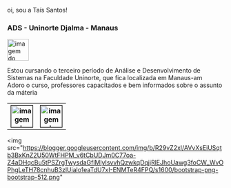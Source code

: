 oi, sou a Taís Santos!

<h3>ADS - Uninorte Djalma - Manaus</h3>

<img src="https://encrypted-tbn0.gstatic.com/images?q=tbn:ANd9GcRIBz0Bb97qJ3hwgfDwxh8xKXuF0cSknyh9najx4ARTsejRDEbu0KPNq6NL9yzocC47AY4&usqp=CAU"
  alt="imagem do google"
  width="50px"
  height="50px"
  />

<p>Estou cursando o terceiro período de Análise e Desenvolvimento de Sistemas na Faculdade Uninorte, que fica localizada em Manaus-am<br>Adoro o curso, professores capacitados e bem informados sobre o assunto da máteria</p>

<table>
  <tr>
    <th>
    <img src="https://images.sftcdn.net/images/t_app-icon-m/p/917c77e8-96d1-11e6-8453-00163ed833e7/3780880766/mysql-com-icon.png"
    alt="imagem do google"
    width="50px"
    height="50px"
    style= "border:1px solid black;"
  />
    </th>
    <th>
    <img src="https://encrypted-tbn0.gstatic.com/images?q=tbn:ANd9GcRiJNnjZv36ijogi3aM_xcSMy26_QeOWrVmJQ&s"
    alt="imagem do google"
    width="50px"
    height="50px"
    style= "border:1px solid black;"
  />
    </th>
</table>

 <img src="https://blogger.googleusercontent.com/img/b/R29vZ2xl/AVvXsEiUSqtb3BxKnZ2U50WtFHPM_v6tCbUDJm0C77oa-Z4aDHqcBu5tPSZrgTwysdaGflMlyIsvvhQzwkqDqjjRlEJhoUawg3foCW_WvOPhgLeTH78cnhuB3zlUialo1eaTdU7xI-ENMTeR4FPQ/s1600/bootstrap-png-bootstrap-512.png"

  

